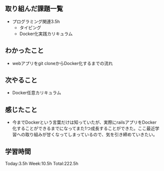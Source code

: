 ## 取り組んだ課題一覧
- プログラミング関連3.5h
    - タイピング
    - Docker化実践カリキュラム    
## わかったこと
- webアプリをgit cloneからDocker化するまでの流れ     
## 次やること
- Docker任意カリキュラム
## 感じたこと
- 今までDockerという言葉だけは知っていたが、実際にrailsアプリをDocker化することができるまでになってまた1つ成長することができた。ここ最近学習への取り組みが甘くなってしまっているので、気を引き締めていきたい。
## 学習時間
Today:3.5h Week:10.5h Total:222.5h